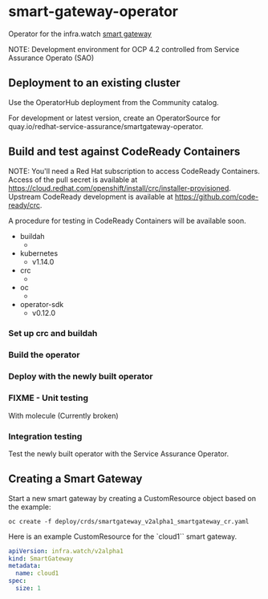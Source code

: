 # smart-gateway-operator

Operator for the infra.watch [smart gateway](https://github.com/redhat-service-assurance/smart-gateway)

NOTE: Development environment for OCP 4.2 controlled from Service Assurance Operato (SAO)

## Deployment to an existing cluster

Use the OperatorHub deployment from the Community catalog.

For development or latest version, create an OperatorSource for quay.io/redhat-service-assurance/smartgateway-operator.

## Build and test against CodeReady Containers

NOTE: You'll need a Red Hat subscription to access CodeReady Containers. Access of the pull secret
is available at https://cloud.redhat.com/openshift/install/crc/installer-provisioned. Upstream CodeReady
development is available at https://github.com/code-ready/crc.

A procedure for testing in CodeReady Containers will be available soon.

* buildah
  * <todo>
* kubernetes
  * v1.14.0
* crc
  * <todo>
* oc
  * <todo>
* operator-sdk
  * v0.12.0

### Set up crc and buildah

<todo>

### Build the operator

<todo>

### Deploy with the newly built operator

<todo>

### FIXME - Unit testing

With molecule (Currently broken)

### Integration testing

Test the newly built operator with the Service Assurance Operator.

<todo>

## Creating a Smart Gateway

<update>

Start a new smart gateway by creating a CustomResource object
based on the example:

```shell
oc create -f deploy/crds/smartgateway_v2alpha1_smartgateway_cr.yaml
```

Here is an example CustomResource for the `cloud1`` smart gateway.

```yaml
apiVersion: infra.watch/v2alpha1
kind: SmartGateway
metadata:
  name: cloud1
spec:
  size: 1
```
